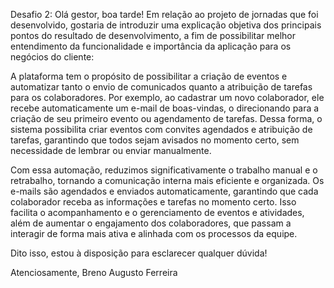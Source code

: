 Desafio 2:
Olá gestor, boa tarde! Em relação ao projeto de jornadas que foi desenvolvido, gostaria de introduzir uma explicação objetiva dos principais pontos do resultado de desenvolvimento, a fim de possibilitar melhor entendimento da funcionalidade e importância da aplicação para os negócios do cliente:

A plataforma tem o propósito de possibilitar a criação de eventos e automatizar tanto o envio de comunicados quanto a atribuição de tarefas para os colaboradores. Por exemplo, ao cadastrar um novo colaborador, ele recebe automaticamente um e-mail de boas-vindas, o direcionando para a criação de seu primeiro evento ou agendamento de tarefas. Dessa forma, o sistema possibilita criar eventos com convites agendados e atribuição de tarefas, garantindo que todos sejam avisados no momento certo, sem necessidade de lembrar ou enviar manualmente.

Com essa automação, reduzimos significativamente o trabalho manual e o retrabalho, tornando a comunicação interna mais eficiente e organizada. Os e-mails são agendados e enviados automaticamente, garantindo que cada colaborador receba as informações e tarefas no momento certo. Isso facilita o acompanhamento e o gerenciamento de eventos e atividades, além de aumentar o engajamento dos colaboradores, que passam a interagir de forma mais ativa e alinhada com os processos da equipe.
 
Dito isso, estou à disposição para esclarecer qualquer dúvida!

Atenciosamente,
Breno Augusto Ferreira